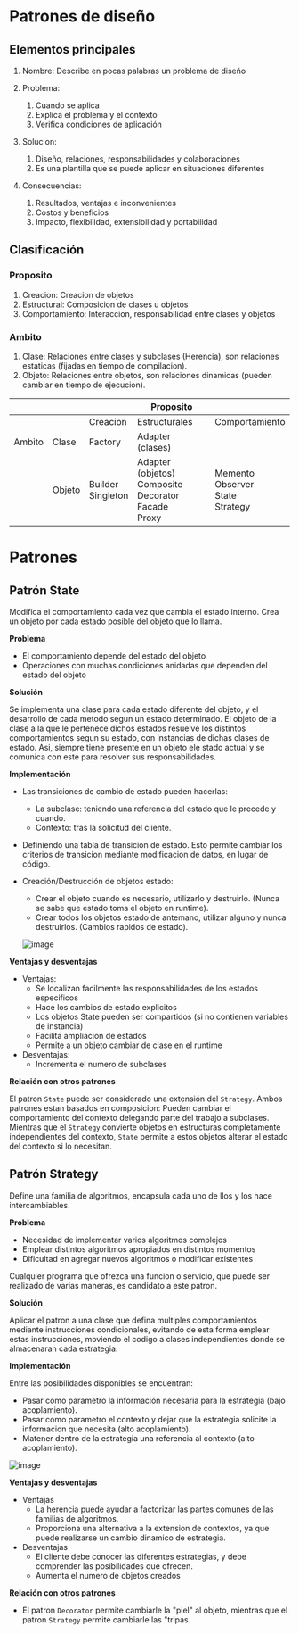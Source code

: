 # Patrones de diseño

## Elementos principales
1. Nombre: Describe en pocas palabras un problema de diseño

2. Problema:
   1. Cuando se aplica
   2. Explica el problema y el contexto
   3. Verifica condiciones de aplicación

3. Solucion:
   1. Diseño, relaciones, responsabilidades y colaboraciones
   2. Es una plantilla que se puede aplicar en situaciones diferentes

4. Consecuencias:
   1. Resultados, ventajas e inconvenientes
   2. Costos y beneficios
   3. Impacto, flexibilidad, extensibilidad y portabilidad

## Clasificación
### Proposito
1. Creacion: Creacion de objetos
2. Estructural: Composicion de clases u objetos
3. Comportamiento: Interaccion, responsabilidad entre clases y objetos

### Ambito
1. Clase: Relaciones entre clases y subclases (Herencia), son relaciones estaticas (fijadas en tiempo de compilacion).
2. Objeto: Relaciones entre objetos, son relaciones dinamicas (pueden cambiar en tiempo de ejecucion).

|        |        |                      | Proposito                                                      |                                          |
|--------|--------|----------------------|----------------------------------------------------------------|------------------------------------------|
|        |        | Creacion             | Estructurales                                                  | Comportamiento                           |
| Ambito | Clase  | Factory              | Adapter (clases)                                               |                                          |
|        | Objeto | Builder<br>Singleton | Adapter (objetos)<br>Composite<br>Decorator<br>Facade<br>Proxy | Memento<br>Observer<br>State<br>Strategy |

# Patrones

## Patrón State

Modifica el comportamiento cada vez que cambia el estado interno. Crea un objeto por cada estado posible del objeto que lo llama.

<b>Problema</b>
- El comportamiento depende del estado del objeto
- Operaciones con muchas condiciones anidadas que dependen del estado del objeto

<b>Solución</b>

Se implementa una clase para cada estado diferente del objeto, y el desarrollo de cada metodo segun un estado determinado.
El objeto de la clase a la que le pertenece dichos estados resuelve los distintos comportamientos segun su estado, con instancias de dichas clases de estado. Asi, siempre tiene presente en un objeto ele stado actual y se comunica con este para resolver sus responsabilidades.

<b>Implementación</b>
- Las transiciones de cambio de estado pueden hacerlas:
  - La subclase: teniendo una referencia del estado que le precede y cuando.
  - Contexto: tras la solicitud del cliente.
- Definiendo una tabla de transicion de estado. Esto permite cambiar los criterios de transicion mediante modificacion de datos, en lugar de código.
- Creación/Destrucción de objetos estado:
  - Crear el objeto cuando es necesario, utilizarlo y destruirlo. (Nunca se sabe que estado toma el objeto en runtime).
  - Crear todos los objetos estado de antemano, utilizar alguno y nunca destruirlos. (Cambios rapidos de estado).
  
  ![image](https://user-images.githubusercontent.com/5508796/197398184-0e3e9c55-47e0-4776-8035-083f84eb2295.png)

<b>Ventajas y desventajas</b>
- Ventajas:
  - Se localizan facilmente las responsabilidades de los estados especificos
  - Hace los cambios de estado explicitos
  - Los objetos State pueden ser compartidos (si no contienen variables de instancia)
  - Facilita ampliacion de estados
  - Permite a un objeto cambiar de clase en el runtime
- Desventajas:
  - Incrementa el numero de subclases

<b>Relación con otros patrones</b>
  
El patron `State` puede ser considerado una extensión del `Strategy`. Ambos patrones estan basados en composicion: Pueden cambiar el comportamiento del contexto delegando parte del trabajo a subclases. Mientras que el `Strategy` convierte objetos en estructuras completamente independientes del contexto, `State` permite a estos objetos alterar el estado del contexto si lo necesitan.

## Patrón Strategy

Define una familia de algoritmos, encapsula cada uno de llos y los hace intercambiables.

<b>Problema</b>
- Necesidad de implementar varios algoritmos complejos
- Emplear distintos algoritmos apropiados en distintos momentos
- Dificultad en agregar nuevos algoritmos o modificar existentes

Cualquier programa que ofrezca una funcion o servicio, que puede ser realizado de varias maneras, es candidato a este patron.

<b>Solución</b>

Aplicar el patron a una clase que defina multiples comportamientos mediante instrucciones condicionales, evitando de esta forma emplear estas instrucciones, moviendo el codigo a clases independientes donde se almacenaran cada estrategia.

<b>Implementación</b>

Entre las posibilidades disponibles se encuentran:
- Pasar como parametro la información necesaria para la estrategia (bajo acoplamiento).
- Pasar como parametro el contexto y dejar que la estrategia solicite la informacion que necesita (alto acoplamiento).
- Matener dentro de la estrategia una referencia al contexto (alto acoplamiento).

![image](https://refactoring.guru/images/patterns/diagrams/strategy/solution.png)

<b>Ventajas y desventajas</b>

- Ventajas
  - La herencia puede ayudar a factorizar las partes comunes de las familias de algoritmos.
  - Proporciona una alternativa a la extension de contextos, ya que puede realizarse un cambio dinamico de estrategia.
- Desventajas
  - El cliente debe conocer las diferentes estrategias, y debe comprender las posibilidades que ofrecen.
  - Aumenta el numero de objetos creados

<b>Relación con otros patrones</b>

- El patron `Decorator` permite cambiarle la "piel" al objeto, mientras que el patron `Strategy` permite cambiarle las "tripas.
